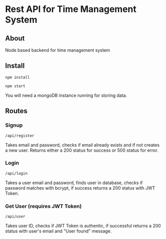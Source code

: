 # Rest API for Time Management System
## About
Node based backend for time management system

## Install 
```
npm install
```
```
npm start
```
You will need a mongoDB instance running for storing data.

## Routes
### Signup
```
/api/register
```
Takes email and password, checks if email already exists and if not creates a new user. Returns either a 200 status for success or 500 status for error.

### Login
```
/api/login
```
Takes a user email and password, finds user in database, checks if password matches with bcrypt, if success returns a 200 status with JWT Token. 

### Get User (requires JWT Token)
```
/api/user
```
Takes user ID, checks if JWT Token is authentic, if successful returns a 200 status with user's email and "User found" message.

